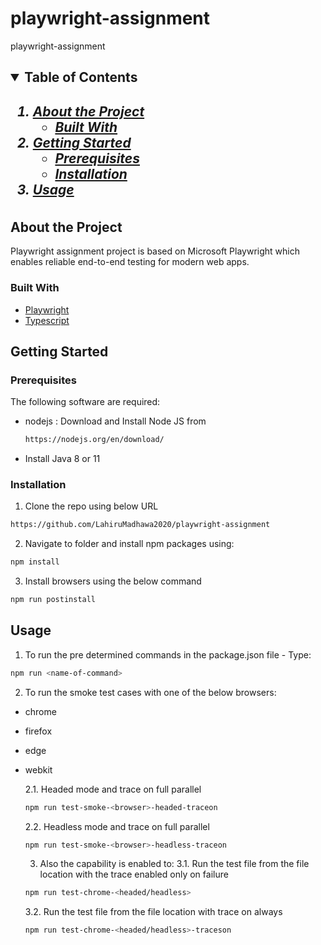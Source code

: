 # playwright-assignment
playwright-assignment

<!-- TABLE OF CONTENTS -->
<h2>
    <details open="open">
        <summary class="normal">Table of Contents</summary>
        <h5>
          <ol>
            <li>
              <a href="#about-the-project">About the Project</a>
              <ul>
                <li><a href="#built-with">Built With</a>
              </ul>
            </li>
            <li>
              <a href="#getting-started">Getting Started</a>
              <ul>
                <li><a href="#prerequisites">Prerequisites</a>
                <li><a href="#installation">Installation</a>
              </ul>
            </li>
            <li><a href="#usage">Usage</a></li>
          </ol>
        </h5>    
    </details>
</h2>

<!-- ABOUT THE PROJECT -->

## About the Project

Playwright assignment project is based on Microsoft Playwright which enables reliable end-to-end testing for modern web apps.

### Built With

- [Playwright](https://playwright.dev)
- [Typescript](https://www.typescriptlang.org/)

## Getting Started

### Prerequisites

The following software are required:

- nodejs : Download and Install Node JS from
  ```sh
  https://nodejs.org/en/download/
  ```
- Install Java 8 or 11

### Installation

1. Clone the repo using below URL

```sh
https://github.com/LahiruMadhawa2020/playwright-assignment
```

2. Navigate to folder and install npm packages using:

```sh
npm install
```

3. Install browsers using the below command
```sh
npm run postinstall
```

## Usage
1. To run the pre determined commands in the package.json file - Type:
  ```sh
  npm run <name-of-command>
  ```
2. To run the smoke test cases with one of the below browsers:
- chrome
- firefox
- edge
- webkit

  2.1. Headed mode and trace on full parallel
  ```sh
  npm run test-smoke-<browser>-headed-traceon
  ```
  2.2. Headless mode and trace on full parallel
  ```sh
  npm run test-smoke-<browser>-headless-traceon
  ```
  3. Also the capability is enabled to:
  3.1. Run the test file from the file location with the trace enabled only on failure
  ```sh
  npm run test-chrome-<headed/headless>
  ```
  3.2. Run the test file from the file location with trace on always
  ```sh
  npm run test-chrome-<headed/headless>-traceson
  ```
